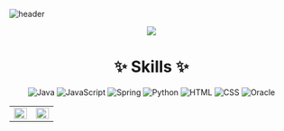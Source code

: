 ![header](https://capsule-render.vercel.app/api?type=Waving&color=0:FFF8C1,50:FFBD35,100:EC9454&height=160&section=header&text=Welcome!&fontSize=25&fontColor=ffffff&&fontAlignY=35&animation=twinkling)

<div align="center">


<a href="https://github.com/bb9oo" target="_blank"><img src="https://img.shields.io/badge/Bang-FFE15D?style=for-the-badge&logo=GitHub Sponsors&logoColor=yellow"/></a>

<!--<a href="버튼을 눌렀을 때 이동할 링크" target="_blank"><img src="https://img.shields.io/badge/뱃지레이블-배경색?style=뱃지모양&logo=로고&logoColor=로고색상"/></a>-->

# ✨ Skills ✨
![Java](https://img.shields.io/badge/Java-007396.svg?&style=for-the-bdge&logo=Java&logoColor=white)
![JavaScript](https://img.shields.io/badge/JAVASCRIPT-yellow?style=for-the-bdge&logo=&logoColor=white)
![Spring](https://img.shields.io/badge/Spring-6DB33F.svg?&style=for-the-bdge&logo=Java&logoColor=white)
![Python](https://img.shields.io/badge/Python-3776AB.svg?&style=for-the-bdge&logo=Java&logoColor=white)
![HTML](https://img.shields.io/badge/HTML-E34F26?style=for-the-bdge&logo=Java&logoColor=white)
![CSS](https://img.shields.io/badge/CSS-1572B6?style=for-the-bdge&logo=Java&logoColor=white)
![Oracle](https://img.shields.io/badge/Oracle-F80000?style=for-the-bdge&logo=Java&logoColor=white)


<!--![bb9oo's GitHub stats](https://github-readme-stats.vercel.app/api?username=bb9oo&theme=flag-india&show_icons=true) | <img src="https://github-readme-stats.vercel.app/api/top-langs/?username=bb9oo&hide_border=true&layout=compact&theme=flag-india" align="left" style="width: 100%" /> 
------------ | ------------- -->


<!--[![Solved.ac Profile](http://mazassumnida.wtf/api/v2/generate_badge?boj=bbb999)](https://solved.ac/bbb999/)-->
  
<table><tr><td valign="top" width="50%">
<img src="https://github-readme-stats.vercel.app/api?username=bb9oo&theme=flag-india&show_icons=true&count_private=true&hide_border=true" align="left" style="width: 99%" />
</td><td valign="top" width="50%">
<!--<img src="http://mazassumnida.wtf/api/v2/generate_badge?boj=bbb999" align="left" style="width: 100%" />-->
<img src="https://github-readme-stats.vercel.app/api/top-langs/?username=bb9oo&hide_border=true&layout=compact&theme=flag-india" align="left" style="width: 99%" />
</td></tr></table>

</div>

<!--
**bb9oo/bb9oo** is a ✨ _special_ ✨ repository because its `README.md` (this file) appears on your GitHub profile.

Here are some ideas to get you started:

- 🔭 I’m currently working on ...
- 🌱 I’m currently learning ...
- 👯 I’m looking to collaborate on ...
- 🤔 I’m looking for help with ...
- 💬 Ask me about ...
- 📫 How to reach me: ...
- 😄 Pronouns: ...
- ⚡ Fun fact: ...
-->
